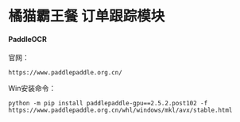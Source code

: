 # 橘猫霸王餐 订单跟踪模块

#### PaddleOCR

官网：

```
https://www.paddlepaddle.org.cn/
```

Win安装命令：

```
python -m pip install paddlepaddle-gpu==2.5.2.post102 -f https://www.paddlepaddle.org.cn/whl/windows/mkl/avx/stable.html
```

